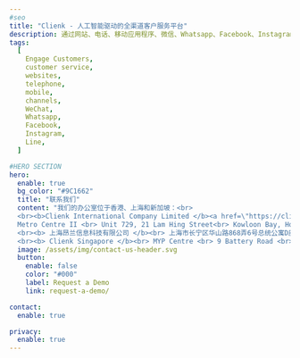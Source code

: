 ```yaml
---
#seo
title: "Clienk - 人工智能驱动的全渠道客户服务平台"
description: 通过网站、电话、移动应用程序、微信、Whatsapp、Facebook、Instagram、Lazada、Shopee 和许多其他流行的消息传递应用程序等社交媒体渠道吸引客户。
tags:
  [
    Engage Customers,
    customer service,
    websites,
    telephone,
    mobile,
    channels,
    WeChat,
    Whatsapp,
    Facebook,
    Instagram,
    Line,
  ]

#HERO SECTION
hero:
  enable: true
  bg_color: "#9C1662"
  title: "联系我们"
  content: "我们的办公室位于香港、上海和新加坡：<br>
  <br><b>Clienk International Company Limited </b><a href=\"https://clienk.com\">(.com Website)</a><br> 
  Metro Centre II <br> Unit 729, 21 Lam Hing Street<br> Kowloon Bay, Hong Kong SAR<br>
  <br><b> 上海昂兰信息科技有限公司 </b><br> 上海市长宁区华山路868弄6号总统公寓D座B0室<br>
  <br><b> Clienk Singapore </b><br> MYP Centre <br> 9 Battery Road <br> 049910 Singapore <br>"
  image: /assets/img/contact-us-header.svg
  button:
    enable: false
    color: "#000"
    label: Request a Demo
    link: request-a-demo/

contact:
  enable: true

privacy:
  enable: true
---
```

